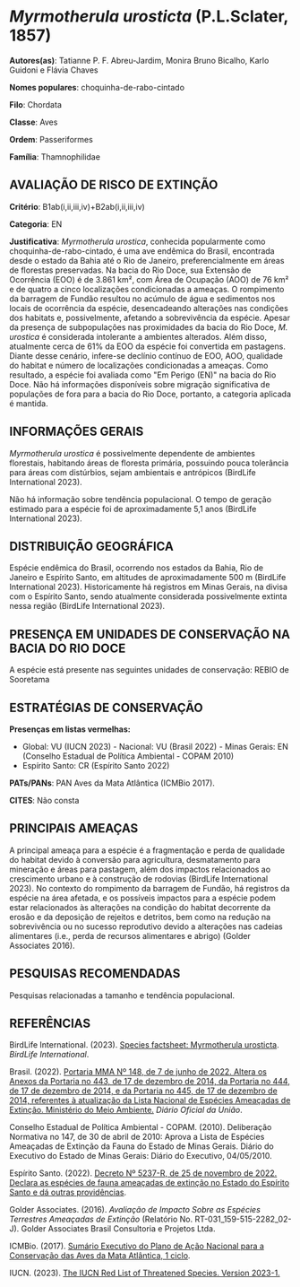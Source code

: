 # *Myrmotherula urosticta* (P.L.Sclater, 1857)

**Autores(as)**: Tatianne P. F. Abreu-Jardim, Monira Bruno Bicalho, Karlo Guidoni e Flávia Chaves

**Nomes populares**: choquinha-de-rabo-cintado

**Filo**: Chordata

**Classe**: Aves

**Ordem**: Passeriformes

**Família**: Thamnophilidae

## AVALIAÇÃO DE RISCO DE EXTINÇÃO

**Critério**: B1ab(i,ii,iii,iv)+B2ab(i,ii,iii,iv)

**Categoria**: EN

**Justificativa**: *Myrmotherula urostica*, conhecida popularmente como choquinha-de-rabo-cintado, é uma ave endêmica do Brasil, encontrada desde o estado da Bahia até o Rio de Janeiro, preferencialmente em áreas de florestas preservadas. Na bacia do Rio Doce, sua Extensão de Ocorrência (EOO) é de 3.861 km², com Área de Ocupação (AOO) de 76 km² e de quatro a cinco localizações condicionadas a ameaças. O rompimento da barragem de Fundão resultou no acúmulo de água e sedimentos nos locais de ocorrência da espécie, desencadeando alterações nas condições dos habitats e, possivelmente, afetando a sobrevivência da espécie. Apesar da presença de subpopulações nas proximidades da bacia do Rio Doce, *M.  urostica* é considerada intolerante a ambientes alterados. Além disso, atualmente cerca de 61% da EOO da espécie foi convertida em pastagens.  Diante desse cenário, infere-se declínio contínuo de EOO, AOO, qualidade do habitat e número de localizações
condicionadas a ameaças. Como resultado, a espécie foi avaliada como "Em Perigo (EN)" na bacia do Rio Doce. Não há informações disponíveis sobre migração significativa de populações de fora para a bacia do Rio Doce, portanto, a categoria aplicada é mantida.

## INFORMAÇÕES GERAIS

*Myrmotherula urostica* é possivelmente dependente de ambientes florestais, habitando áreas de floresta primária, possuindo pouca tolerância para áreas com distúrbios, sejam ambientais e antrópicos (BirdLife International 2023).

Não há informação sobre tendência populacional. O tempo de geração estimado para a espécie foi de aproximadamente 5,1 anos (BirdLife International 2023).

## DISTRIBUIÇÃO GEOGRÁFICA

Espécie endêmica do Brasil, ocorrendo nos estados da Bahia, Rio de Janeiro e Espírito Santo, em altitudes de aproximadamente 500 m (BirdLife International 2023). Historicamente há registros em Minas Gerais, na divisa com o Espírito Santo, sendo atualmente considerada possivelmente extinta nessa região (BirdLife International 2023).

## PRESENÇA EM UNIDADES DE CONSERVAÇÃO NA BACIA DO RIO DOCE

A espécie está presente nas seguintes unidades de conservação: REBIO de Sooretama

## ESTRATÉGIAS DE CONSERVAÇÃO

**Presenças em listas vermelhas:**

-   Global: VU (IUCN 2023) -   Nacional: VU (Brasil 2022) -   Minas Gerais: EN (Conselho Estadual de Política Ambiental - COPAM
    2010)
-   Espírito Santo: CR (Espírito Santo 2022)

**PATs/PANs**: PAN Aves da Mata Atlântica (ICMBio 2017).

**CITES**: Não consta

## PRINCIPAIS AMEAÇAS

A principal ameaça para a espécie é a fragmentação e perda de qualidade do habitat devido à conversão para agricultura, desmatamento para mineração e áreas para pastagem, além dos impactos relacionados ao crescimento urbano e à construção de rodovias (BirdLife International 2023). No contexto do rompimento da barragem de Fundão, há registros da espécie na área afetada, e os possíveis impactos para a espécie podem estar relacionados às alterações na condição do habitat decorrente da erosão e da deposição de rejeitos e detritos, bem como na redução na sobrevivência ou no sucesso reprodutivo devido a alterações nas cadeias alimentares (i.e., perda de recursos alimentares e abrigo) (Golder Associates 2016).

## PESQUISAS RECOMENDADAS

Pesquisas relacionadas a tamanho e tendência populacional.

## REFERÊNCIAS

BirdLife International. (2023). [Species factsheet: Myrmotherula urosticta](http://datazone.birdlife.org/species/factsheet/band-tailed-antwren-myrmotherula-urosticta).  *BirdLife International*.

Brasil. (2022). [Portaria MMA Nº 148, de 7 de junho de 2022. Altera os Anexos da Portaria no 443, de 17 de dezembro de 2014, da Portaria no 444, de 17 de dezembro de 2014, e da Portaria no 445, de 17 de dezembro de 2014, referentes à atualização da Lista Nacional de Espécies Ameaçadas de Extinção. Ministério do Meio Ambiente.](https://in.gov.br/en/web/dou/-/portaria-mma-n-148-de-7-de-junho-de-2022-406272733) *Diário Oficial da União*.

Conselho Estadual de Política Ambiental - COPAM. (2010). Deliberação Normativa no 147, de 30 de abril de 2010: Aprova a Lista de Espécies Ameaçadas de Extinção da Fauna do Estado de Minas Gerais. Diário do Executivo do Estado de Minas Gerais: Diário do Executivo, 04/05/2010.

Espírito Santo. (2022). [Decreto Nº 5237-R, de 25 de novembro de 2022.  Declara as espécies de fauna ameaçadas de extinção no Estado do Espírito Santo e dá outras providências](https://iema.es.gov.br/Media/iema/FAUNA/Decreto%205237-R_2022_25-Nov%20-%20Fauna%20(s-peixes)%20-%20Lista%20de%20Esp%C3%A9cies%20Amea%C3%A7adas%20de%20Extin%C3%A7%C3%A3o.pdf).

Golder Associates. (2016). *Avaliação de Impacto Sobre as Espécies Terrestres Ameaçadas de Extinção* (Relatório No.  RT-031_159-515-2282_02-J). Golder Associates Brasil Consultoria e Projetos Ltda.

ICMBio. (2017). [Sumário Executivo do Plano de Ação Nacional para a Conservação das Aves da Mata Atlântica, 1 ciclo](https://www.gov.br/icmbio/pt-br/assuntos/biodiversidade/pan/pan-aves-da-mata-atlantica).

IUCN. (2023). [The IUCN Red List of Threatened Species. Version 2023-1.](https://www.iucnredlist.org.)
